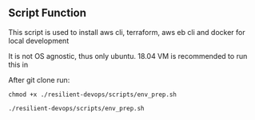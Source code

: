 ## Script Function
This script is used to install aws cli, terraform, aws eb cli and docker for local development

It is not OS agnostic, thus only ubuntu. 18.04 VM is recommended to run this in

After git clone run:
```
chmod +x ./resilient-devops/scripts/env_prep.sh

./resilient-devops/scripts/env_prep.sh

```
